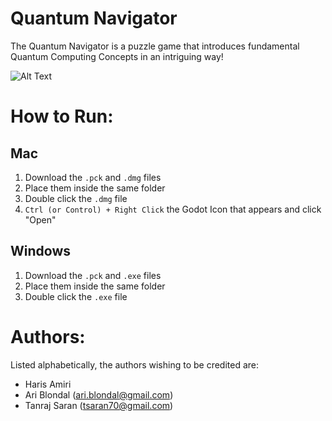 # Quantum Navigator
The Quantum Navigator is a puzzle game that introduces fundamental Quantum Computing Concepts in an intriguing way!

![Alt Text](QuantumNavigatorReadMe.gif)

# How to Run:
## Mac
1. Download the `.pck` and `.dmg` files
2. Place them inside the same folder
3. Double click the `.dmg` file
4. `Ctrl (or Control) + Right Click` the Godot Icon that appears and click "Open"

## Windows
1. Download the `.pck` and `.exe` files
2. Place them inside the same folder
3. Double click the `.exe` file

# Authors:
Listed alphabetically, the authors wishing to be credited are:
- Haris Amiri
- Ari Blondal (ari.blondal@gmail.com)
- Tanraj Saran (tsaran70@gmail.com)

